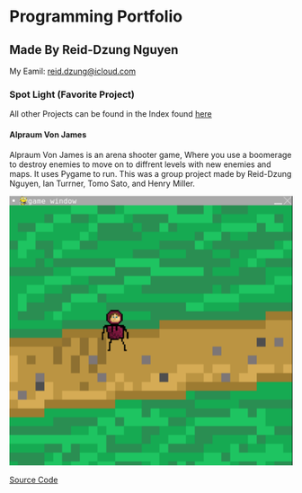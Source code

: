 # Programming Portfolio
## Made By Reid-Dzung Nguyen

My Eamil: reid.dzung@icloud.com

### Spot Light (Favorite Project)

All other Projects can be found in the Index found [here](https://github.com/Reid-Dzung/A-3-Programming-Portfolio/blob/gh-pages/index.md)

#### Alpraum Von James

Alpraum Von James is an arena shooter game, Where you use a boomerage to destroy enemies to move on to diffrent levels with new enemies and maps. It uses Pygame to run. This was a group project made by Reid-Dzung Nguyen, Ian Turrner, Tomo Sato, and Henry Miller.

![Alpraum Von James](https://github.com/Reid-Dzung/A-3-Programming-Portfolio/blob/gh-pages/Images/frontierScreenshot.png?raw=true)

[Source Code](https://github.com/Reid-Dzung/A-3-Programming-Portfolio/blob/gh-pages/src/Alptraum-von-James.zip)

